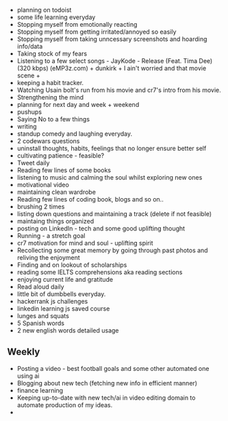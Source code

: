 - planning on todoist
- some life learning everyday
- Stopping myself from emotionally reacting
- Stopping myself from getting irritated/annoyed so easily
- Stopping myself from taking unncessary screenshots and hoarding info/data
- Taking stock of my fears
- Listening to a few select songs - JayKode - Release (Feat. Tima Dee) (320  kbps) (eMP3z.com) + dunkirk + I ain't worried and that movie scene + 
- keeping a habit tracker.
- Watching Usain bolt's run from his movie and cr7's intro from his movie.
- Strengthening the mind
- planning for next day and week + weekend
- pushups
- Saying No to a few things
- writing
- standup comedy and laughing everyday.
- 2 codewars questions
- uninstall thoughts, habits, feelings that no longer ensure better self
- cultivating patience - feasible?
- Tweet daily
- Reading few lines of some books
- listening to music and calming the soul whilst exploring new ones
- motivational video
- maintaining clean wardrobe
- Reading few lines of coding book, blogs and so on..
- brushing 2 times
- listing down questions and maintaining a track (delete if not feasible)
- maintaing things organized
- posting on LinkedIn - tech and some good uplifting thought
- Running - a stretch goal
- cr7 motivation for mind and soul - uplifting spirit
- Recollecting some great memory by going through past photos and reliving the enjoyment
- Finding and on lookout of scholarships
- reading some IELTS comprehensions aka reading sections
- enjoying current life and gratitude
- Read aloud daily
- little bit of dumbbells everyday.
- hackerrank js challenges
- linkedin learning js saved course
- lunges and squats
- 5 Spanish words
- 2 new english words detailed usage


## Weekly
- Posting a video - best football goals and some other automated one using ai
- Blogging about new tech (fetching new info in efficient manner)
- finance learning
- Keeping up-to-date with new tech/ai in video editing domain to automate production of my ideas.
- 
